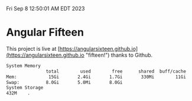 Fri Sep  8 12:50:01 AM EDT 2023

# Angular Fifteen


This project is live at [https://angularsixteen.github.io](https://angularsixteen.github.io "fifteen!") thanks to Github.

```bash
System Memory
               total        used        free      shared  buff/cache   available
Mem:            15Gi       2.4Gi       1.7Gi       330Mi        11Gi        12Gi
Swap:          8.0Gi       5.0Mi       8.0Gi
System Storage
432M	.
```
```bash
